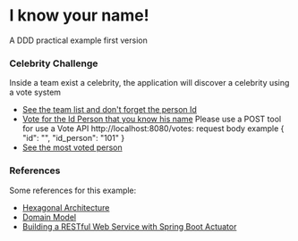 # I know your name!
A DDD practical example first version
### Celebrity Challenge
Inside a team exist a celebrity, the application will discover a celebrity using a vote system

* [See the team list and don't forget the person Id](http://localhost:8080/team)
* [Vote for the Id Person that you know his name](http://localhost:8080/votes)
Please use a POST tool for use a Vote API http://localhost:8080/votes: 
request body example {
                       "id": "",
                       "id_person": "101"
                     }
* [See the most voted person](http://localhost:8080/celebrityInTeam)


### References
Some references for this example:

* [Hexagonal Architecture](https://codely.tv/blog/screencasts/arquitectura-hexagonal-ddd/)
* [Domain Model](https://dev.to/colaru/creating-a-domain-model-rapidly-with-java-and-spring-boot-i85)
* [Building a RESTful Web Service with Spring Boot Actuator](https://spring.io/guides/gs/actuator-service/)


